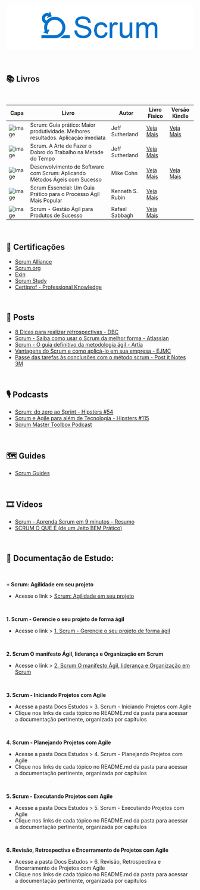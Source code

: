 ﻿<div align="center">
 
 ![Scrum Logo](https://raw.githubusercontent.com/RobsonVinicius/Scrum/main/Docs%20Estudos/Scrum%20-%20Agilidade%20em%20seu%20projeto/imagens/scrum-1.png)

</div>

<br>

## 📚 Livros
<br>

| Capa | Livro | Autor | Livro Físico | Versão Kindle | 
| --- | --- | --- | --- | --- |
| <img src="https://m.media-amazon.com/images/I/71KWWCfRHeL._SL1500_.jpg" min-width="50px" width="50px" align="center" alt="image"> | Scrum: Guia prático: Maior produtividade. Melhores resultados. Aplicação imediata | Jeff Sutherland | [Veja Mais](https://amzn.to/4idrqhl) | [Veja Mais](https://amzn.to/3CVx2hr)|
| <img src="https://m.media-amazon.com/images/I/91y1jCIfhSL._SL1500_.jpg" min-width="50px" width="50px" align="center" alt="image"> | Scrum. A Arte de Fazer o Dobro do Trabalho na Metade do Tempo | Jeff Sutherland | [Veja Mais](https://amzn.to/4gTCZcp) | |
| <img src="https://m.media-amazon.com/images/I/71nHi9Q2t6L._SL1500_.jpg" min-width="50px" width="50px" align="center" alt="image"> | Desenvolvimento de Software com Scrum: Aplicando Métodos Ágeis com Sucesso | Mike Cohn | [Veja Mais](https://amzn.to/4igNbNv) | [Veja Mais](https://amzn.to/3F5dpE3)|
| <img src="https://m.media-amazon.com/images/I/71YJYp68oKL._SL1413_.jpg" min-width="50px" width="50px" align="center" alt="image"> | Scrum Essencial: Um Guia Prático para o Processo Ágil Mais Popular | Kenneth S. Rubin | [Veja Mais](https://amzn.to/3EUS4NO) |  |
| <img src="https://m.media-amazon.com/images/I/51aWvysP5zL.jpg" min-width="50px" width="50px" align="center" alt="image"> | Scrum - Gestão Ágil para Produtos de Sucesso | Rafael Sabbagh | [Veja Mais](https://amzn.to/3EWa22k) |  |

<br>

## 📜 Certificações

+ [Scrum Alliance](https://www.scrumalliance.org/)
+ [Scrum.org](https://www.scrum.org/)
+ [Exin](https://www.exin.com/certifications/exin-agile-scrum-master-exam)
+ [Scrum Study](https://www.scrumstudy.com/portuguese)
+ [Certiprof - Professional Knowledge](https://certiprof.com/pages/scrum-foundations-professional-certificate-sfpc-ptbr)

<br> 

## 📰 Posts

+ [8 Dicas para realizar retrospectivas - DBC](https://www.dbccompany.com.br/8-dicas-para-realizar-retrospectivas/)
+ [Scrum - Saiba como usar o Scrum da melhor forma - Atlassian](https://www.atlassian.com/br/agile/scrum)
+ [Scrum - O guia definitivo da metodologia ágil - Artia](https://artia.com/scrum/)
+ [Vantagens do Scrum e como aplicá-lo em sua empresa - EJMC](https://jrmack.com.br/vantagens-do-scrum-e-como-aplica-lo-em-sua-empresa/)
+ [Passe das tarefas às conclusões com o método scrum - Post it Notes 3M](https://www.3m.com.pt/3M/pt_PT/post-it-notes/ideas/articles/make-the-leap-from-to-do-to-done-with-the-scrum-methodology/)

<br>

  
## 🎙️ Podcasts

+ [Scrum: do zero ao Sprint - Hipsters #54](https://cursos.alura.com.br/hipsterstech-scrum-do-zero-ao-sprint-hipsters-54-a532)
+ [Scrum e Agile para além de Tecnologia - Hipsters #115](https://cursos.alura.com.br/hipsterstech-scrum-e-agile-para-alem-de-tecnologia-hipsters-115-a467)
+ [Scrum Master Toolbox Podcast](https://player.fm/series/scrum-master-toolbox-podcast)
 
<br> 

## 🗺️ Guides

+ [Scrum Guides](https://www.scrumguides.org/)

<br>

## 🎞 Vídeos

+ [Scrum - Aprenda Scrum em 9 minutos - Resumo](https://www.youtube.com/watch?v=XfvQWnRgxG0)
+ [SCRUM O QUE É (de um Jeito BEM Prático)](https://www.youtube.com/watch?v=HlmiVz0SqNQ)

<br>

## 📝 Documentação de Estudo:

<br>

**+ Scrum: Agilidade em seu projeto**
  + Acesse o link > [Scrum: Agilidade em seu projeto](https://github.com/RobsonVinicius/Scrum/tree/main/Docs%20Estudos/Scrum%20-%20Agilidade%20em%20seu%20projeto)  
  
<br>

**1. Scrum - Gerencie o seu projeto de forma ágil**
  + Acesse o link > [1. Scrum - Gerencie o seu projeto de forma ágil](https://github.com/RobsonVinicius/Scrum/tree/main/Docs%20Estudos/1.%20Scrum%20-%20Gerencie%20o%20seu%20projeto%20%20de%20forma%20%C3%A1gil)

<br>

**2. Scrum O manifesto Ágil, liderança e Organização em Scrum**
  + Acesse o link > [2. Scrum O manifesto Ágil, liderança e Organização em Scrum](https://github.com/RobsonVinicius/Scrum/tree/main/Docs%20Estudos/2.%20Scrum%20O%20Manifesto%20%C3%81gil%2C%20Lideran%C3%A7a%20e%20Organiza%C3%A7%C3%A3o%20em%20Scrum)

<br>

**3. Scrum - Iniciando Projetos com Agile**
  + Acesse a pasta Docs Estudos > 3. Scrum - Iniciando Projetos com Agile
  + Clique nos links de cada tópico no README.md da pasta para acessar<br> a documentação pertinente, organizada por capítulos

<br>

**4. Scrum - Planejando Projetos com Agile**
  + Acesse a pasta Docs Estudos > 4. Scrum - Planejando Projetos com Agile
  + Clique nos links de cada tópico no README.md da pasta para acessar<br> a documentação pertinente, organizada por capítulos

<br>

**5. Scrum - Executando Projetos com Agile**
  + Acesse a pasta Docs Estudos > 5. Scrum - Executando Projetos com Agile
  + Clique nos links de cada tópico no README.md da pasta para acessar<br> a documentação pertinente, organizada por capítulos

<br>

**6. Revisão, Retrospectiva e Encerramento de Projetos com Agile**
  + Acesse a pasta Docs Estudos > 6. Revisão, Retrospectiva e Encerramento de Projetos com Agile
  + Clique nos links de cada tópico no README.md da pasta para acessar<br> a documentação pertinente, organizada por capítulos


